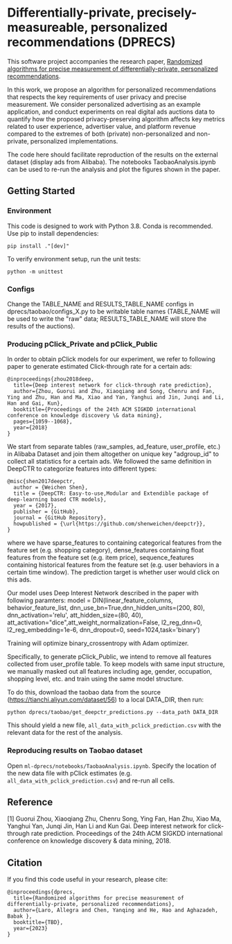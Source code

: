 # Differentially-private, precisely-measureable, personalized recommendations (DPRECS)

This software project accompanies the research paper, [Randomized algorithms for precise measurement of differentially-private, personalized recommendations](https://arxiv.org/abs/2308.03735).

In this work, we propose an algorithm for personalized recommendations that respects the key requirements of user privacy and precise measurement. 
We consider personalized advertising as an example application, and conduct experiments on real digital ads auctions data to quantify how the 
proposed privacy-preserving algorithm affects key metrics related to user experience, advertiser value, and platform revenue compared to the 
extremes of both (private) non-personalized and non-private, personalized implementations. 

The code here should facilitate reproduction of the results on the external dataset (display ads from Alibaba).
The notebooks TaobaoAnalysis.ipynb can be used to re-run the analysis and plot the figures shown in the paper.


## Getting Started 
### Environment
This code is designed to work with Python 3.8.
Conda is recommended.
Use pip to install dependencies:
```
pip install ."[dev]"
```

To verify environment setup, run the unit tests:
```
python -m unittest
```
### Configs
Change the TABLE_NAME and RESULTS_TABLE_NAME configs in dprecs/taobao/configs_X.py to be writable table names 
(TABLE_NAME will be used to write the "raw" data; RESULTS_TABLE_NAME will store the results of the auctions). 

### Producing pClick_Private and pClick_Public
In order to obtain pClick models for our experiment, we refer to following paper to generate estimated Click-through rate for a certain ads:
```
@inproceedings{zhou2018deep,
  title={Deep interest network for click-through rate prediction},
  author={Zhou, Guorui and Zhu, Xiaoqiang and Song, Chenru and Fan, Ying and Zhu, Han and Ma, Xiao and Yan, Yanghui and Jin, Junqi and Li, Han and Gai, Kun},
  booktitle={Proceedings of the 24th ACM SIGKDD international conference on knowledge discovery \& data mining},
  pages={1059--1068},
  year={2018}
}
```

We start from separate tables (raw_samples, ad_feature, user_profile, etc.) in Alibaba Dataset and join them altogether on unique key "adgroup_id" to collect all statistics for a certain ads. We followed the same definition in DeepCTR to categorize features into different types:
```
@misc{shen2017deepctr,
  author = {Weichen Shen},
  title = {DeepCTR: Easy-to-use,Modular and Extendible package of deep-learning based CTR models},
  year = {2017},
  publisher = {GitHub},
  journal = {GitHub Repository},
  howpublished = {\url{https://github.com/shenweichen/deepctr}},
}
```
where we have sparse_features to containing categorical features from the feature set (e.g. shopping category), dense_features containing float features from the feature set (e.g. item price), sequence_features containing historical features from the feature set (e.g. user behaviors in a certain time window). The prediction target is whether user would click on this ads.

Our model uses Deep Interest Network described in the paper with following paramters:
model = DIN(linear_feature_columns, behavior_feature_list, dnn_use_bn=True,dnn_hidden_units=(200, 80), dnn_activation='relu', att_hidden_size=(80, 40), att_activation="dice",att_weight_normalization=False, l2_reg_dnn=0, l2_reg_embedding=1e-6, dnn_dropout=0, seed=1024,task='binary')

Training will optimize binary_crossentropy with Adam optimizer.

Specifically, to generate pClick_Public, we intend to remove all features collected from user_profile table. To keep models with same input structure, we manually masked out all features including age, gender, occupation, shopping level, etc. and train using the same model structure.

To do this, download the taobao data from the source (https://tianchi.aliyun.com/dataset/56) to a local DATA_DIR, then run:
```
python dprecs/taobao/get_deepctr_predictions.py --data_path DATA_DIR
```
This should yield a new file, `all_data_with_pclick_prediction.csv` with the relevant data for the rest of the analysis.

### Reproducing results on Taobao dataset

Open `ml-dprecs/notebooks/TaobaoAnalysis.ipynb`. Specify the location of the new data file with pClick estimates (e.g. `all_data_with_pclick_prediction.csv`)
and re-run all cells. 

## Reference

[1] Guorui Zhou, Xiaoqiang Zhu, Chenru Song, Ying Fan, Han Zhu, Xiao Ma, Yanghui Yan, Junqi Jin, Han Li and Kun Gai. Deep interest network for click-through rate prediction. Proceedings of the 24th ACM SIGKDD international conference on knowledge discovery \& data mining, 2018.

## Citation

If you find this code useful in your research, please cite:
```
@inproceedings{dprecs,
  title={Randomized algorithms for precise measurement of differentially-private, personalized recommendations},
  author={Laro, Allegra and Chen, Yanqing and He, Hao and Aghazadeh, Babak },
  booktitle={TBD},
  year={2023}
}
```
